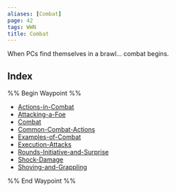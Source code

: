 ```yaml
---
aliases: [Combat]
page: 42
tags: WWN
title: Combat
---
```


When PCs find themselves in a brawl... combat begins. 


## Index

%% Begin Waypoint %%
- [Actions-in-Combat](Compendium/WWN/The-Rules-of-the-Game/Combat/Actions-in-Combat.md)
- [Attacking-a-Foe](Compendium/WWN/The-Rules-of-the-Game/Combat/Attacking-a-Foe.md)
- [Combat](Compendium/WWN/The-Rules-of-the-Game/Combat/Combat.md)
- [Common-Combat-Actions](Compendium/WWN/The-Rules-of-the-Game/Combat/Common-Combat-Actions.md)
- [Examples-of-Combat](Compendium/WWN/The-Rules-of-the-Game/Combat/Examples-of-Combat.md)
- [Execution-Attacks](Compendium/WWN/The-Rules-of-the-Game/Combat/Execution-Attacks.md)
- [Rounds-Initiative-and-Surprise](Compendium/WWN/The-Rules-of-the-Game/Combat/Rounds-Initiative-and-Surprise.md)
- [Shock-Damage](Compendium/WWN/The-Rules-of-the-Game/Combat/Shock-Damage.md)
- [Shoving-and-Grappling](Compendium/WWN/The-Rules-of-the-Game/Combat/Shoving-and-Grappling.md)

%% End Waypoint %%